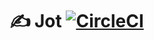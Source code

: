 # ✍️ Jot [![CircleCI](https://circleci.com/gh/johnrjj/jot.svg?style=svg&circle-token=f3d5f772f89eee9e33f32c1c273e7164d3635567)](https://circleci.com/gh/johnrjj/jot)
